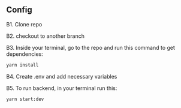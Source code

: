 ## Config
B1. Clone repo 

B2. checkout to another branch

B3. Inside your terminal, go to the repo and run this command to get dependencies:
```bash
yarn install
```
B4. Create .env and add necessary variables

B5. To run backend, in your terminal run this:
```bash
yarn start:dev
```
